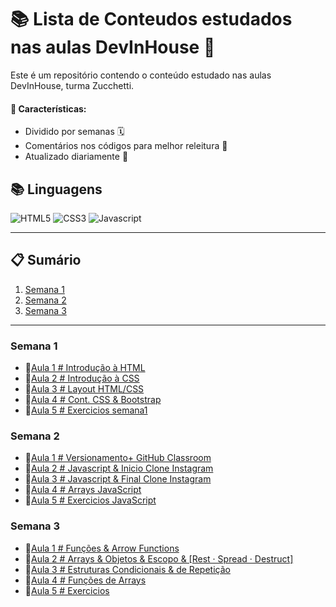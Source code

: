 # 📚 Lista de Conteudos estudados nas aulas DevInHouse 🚀

Este é um repositório contendo o conteúdo estudado nas aulas DevInHouse, turma Zucchetti.

#### 🎯 Características:

- Dividido por semanas 🗓️
- Comentários nos códigos para melhor releitura 📝
- Atualizado diariamente 🔄

## 📚 Linguagens

![HTML5](https://img.shields.io/badge/html5-E34F26?style=for-the-badge&logo=html5&logoColor=black)
![CSS3](https://img.shields.io/badge/css3-1572B6?style=for-the-badge&logo=css3&logoColor=black)
![Javascript](https://img.shields.io/badge/javascript-F7DF1E?style=for-the-badge&logo=javascript&logoColor=black)

---

## 📋 Sumário

1. [Semana 1](/semana1)
2. [Semana 2](/semana2)
3. [Semana 3](/semana3)

---

### Semana 1

- 🎈[Aula 1 # Introdução à HTML](/semana1/aula1/aula1.md)
- 🎈[Aula 2 # Introdução à CSS](/semana1/aula2/aula2.md)
- 🎈[Aula 3 # Layout HTML/CSS](/semana1/aula3/aula3.md)
- 🎈[Aula 4 # Cont. CSS & Bootstrap](/semana1/aula4/aula4.md)
- 🎈[Aula 5 # Exercicios semana1](/semana1/aula5/aula5.md)

### Semana 2

- 🎈[Aula 1 # Versionamento+ GitHub Classroom](/semana2/aula1/aula1.md)
- 🎈[Aula 2 # Javascript & Inicio Clone Instagram](/semana2/aula2/aula2.md)
- 🎈[Aula 3 # Javascript & Final Clone Instagram](/semana2/aula3/aula3.md)
- 🎈[Aula 4 # Arrays JavaScript](/semana2/aula4/aula4.md)
- 🎈[Aula 5 # Exercicios JavaScript](/semana2/aula5/aula5.md)

### Semana 3

- 🎈[Aula 1 # Funções & Arrow Functions](/semana3/aula1/aula1.md)
- 🎈[Aula 2 # Arrays & Objetos & Escopo & [Rest · Spread · Destruct]](/semana3/aula2/aula2.md)
- 🎈[Aula 3 # Estruturas Condicionais & de Repetição](/semana3/aula3/aula3.md)
- 🎈[Aula 4 # Funções de Arrays](/semana3/aula4/aula4.md)
- 🎈[Aula 5 # Exercicios](/semana3/aula5/aula5.md)

